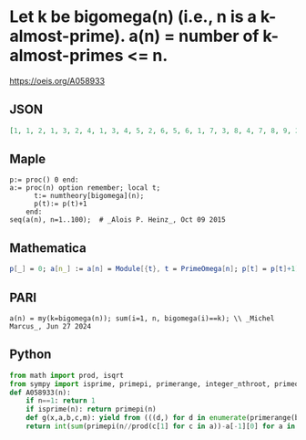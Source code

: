 # Let k be bigomega\(n\) \(i\.e\., n is a k\-almost\-prime\)\. a\(n\) \= number of k\-almost\-primes <\= n\.
https://oeis.org/A058933
## JSON
```JSON
[1, 1, 2, 1, 3, 2, 4, 1, 3, 4, 5, 2, 6, 5, 6, 1, 7, 3, 8, 4, 7, 8, 9, 2, 9, 10, 5, 6, 10, 7, 11, 1, 11, 12, 13, 3, 12, 14, 15, 4, 13, 8, 14, 9, 10, 16, 15, 2, 17, 11, 18, 12, 16, 5, 19, 6, 20, 21, 17, 7, 18, 22, 13, 1, 23, 14, 19, 15, 24, 16, 20, 3, 21, 25, 17, 18, 26, 19, 22, 4, 8, 27, 23]
```
## Maple
```Maple
p:= proc() 0 end:
a:= proc(n) option remember; local t;
      t:= numtheory[bigomega](n);
      p(t):= p(t)+1
    end:
seq(a(n), n=1..100);  # _Alois P. Heinz_, Oct 09 2015
```
## Mathematica
```Mathematica
p[_] = 0; a[n_] := a[n] = Module[{t}, t = PrimeOmega[n]; p[t] = p[t]+1]; Table[a[n], {n, 1, 100}] (* _Jean-François Alcover_, Jan 24 2017, after _Alois P. Heinz_ *)
```
## PARI
```PARI
a(n) = my(k=bigomega(n)); sum(i=1, n, bigomega(i)==k); \\ _Michel Marcus_, Jun 27 2024
```
## Python
```Python
from math import prod, isqrt
from sympy import isprime, primepi, primerange, integer_nthroot, primeomega
def A058933(n):
    if n==1: return 1
    if isprime(n): return primepi(n)
    def g(x,a,b,c,m): yield from (((d,) for d in enumerate(primerange(b,isqrt(x//c)+1),a)) if m==2 else (((a2,b2),)+d for a2,b2 in enumerate(primerange(b,integer_nthroot(x//c,m)[0]+1),a) for d in g(x,a2,b2,c*b2,m-1)))
    return int(sum(primepi(n//prod(c[1] for c in a))-a[-1][0] for a in g(n,0,1,1,primeomega(n)))) # _Chai Wah Wu_, Aug 28 2024
```
